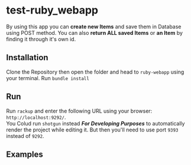 # test-ruby_webapp
By using this app you can **create new Items** and save them in Database using POST method.
You can also **return ALL saved Items** or **an Item** by finding it through it's own id.

## Installation
Clone the Repository then open the folder and head to `ruby-webapp` using your terminal.
Run `bundle install`

## Run
Run `rackup` and enter the following URL using your browser: `http://localhost:9292/`.<br>
You Colud run `shotgun` instead **_For Developing Purposes_** to automatically render the project while editing it. But then you'll need to use port `9393` instead of `9292`.

## Examples
